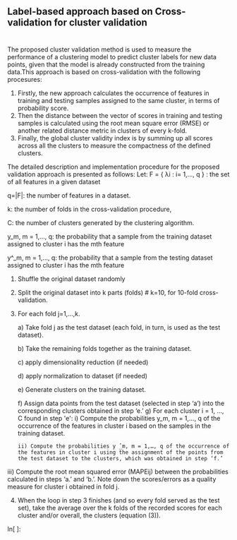 ## Label-based approach based on Cross-validation for cluster validation
# 
 The proposed cluster  validation method is used to measure the performance of a clustering model to predict cluster labels for new data points, given that the model is already constructed from the training data.This approach is based on cross-validation with the following procesures: 
 1. Firstly, the new approach calculates the occurrence of features in training and testing samples assigned to the same cluster, in terms of probability score. 
2. Then the distance between the vector of scores in training and testing samples is calculated using the root mean square error (RMSE) or another related distance metric in clusters of every k-fold. 
3. Finally, the global cluster validity index is by summing up all scores across all the clusters to measure the compactness of the defined clusters. 

 The detailed description and implementation procedure for the proposed validation approach is presented as follows: 
 Let:
 F = { λi : i= 1,..., q } :   the set of all features  in a given  dataset
 
 q=|F|:  the number of features in a dataset.
 
 k: the number of folds in the cross-validation procedure,

 C: the number of clusters generated by the clustering algorithm.

 y_m, m = 1,…, q: the probability that a sample from the training dataset assigned to cluster i has the mth  feature 
 
y^_m, m = 1,…, q: the probability that a sample from the testing dataset assigned to cluster i has the mth feature

 1. Shuffle the original dataset randomly 

 2. Split the original dataset into k parts (folds)  # k=10, for 10-fold cross-validation.

3. For each fold j=1,…,k.

 	a) Take fold j as the test dataset (each fold, in turn, is used as the test dataset).
    
	b) Take the remaining folds together as the training dataset.
    
 	c) apply dimensionality reduction (if needed)
    
	d) apply normalization to dataset (if needed) 
    
	e) Generate clusters on the training dataset.
    
	f) Assign data points from the test dataset (selected in step ‘a’) into the corresponding clusters obtained in step ‘e.’
	g) For each cluster i = 1, …, C found in step 'e':
 	   i) Compute the probabilities y_m, m = 1,…, q  of the occurrence of the features  in cluster i based on the samples in the training dataset.
        
       ii) Compute the probabilities y ̂_m, m = 1,…, q of the occurrence of the features in cluster i using the assignment of the points from the test dataset to the clusters, which was obtained in step ‘f.’
     
  iii) Compute the root mean squared error (MAPEij) between the probabilities calculated in steps ‘a.’ and ‘b.’. Note down the scores/errors as a quality measure for cluster i obtained in fold j.  
     
 4. When the loop in step 3 finishes (and so every fold served as the test set), take the average over the k folds of the recorded scores for each cluster and/or overall, the clusters (equation (3)). 


 In[ ]:



